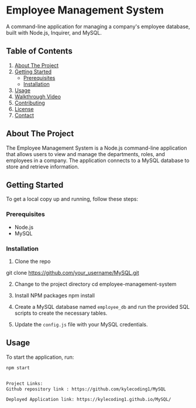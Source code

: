 # Employee Management System

A command-line application for managing a company's employee database, built with Node.js, Inquirer, and MySQL.

## Table of Contents

1. [About The Project](#about-the-project)
2. [Getting Started](#getting-started)
   - [Prerequisites](#prerequisites)
   - [Installation](#installation)
3. [Usage](#usage)
4. [Walkthrough Video](#walkthrough-video)
5. [Contributing](#contributing)
6. [License](#license)
7. [Contact](#contact)

## About The Project

The Employee Management System is a Node.js command-line application that allows users to view and manage the departments, roles, and employees in a company. The application connects to a MySQL database to store and retrieve information.

## Getting Started

To get a local copy up and running, follow these steps:

### Prerequisites

* Node.js
* MySQL

### Installation

1. Clone the repo

git clone https://github.com/your_username/MySQL.git

2. Change to the project directory
cd employee-management-system

3. Install NPM packages
npm install

4. Create a MySQL database named `employee_db` and run the provided SQL scripts to create the necessary tables.
5. Update the `config.js` file with your MySQL credentials.

## Usage

To start the application, run:

```bash
npm start


Project Links:
Github repository link : https://github.com/kylecoding1/MySQL

Deployed Application link: https://kylecoding1.github.io/MySQL/
